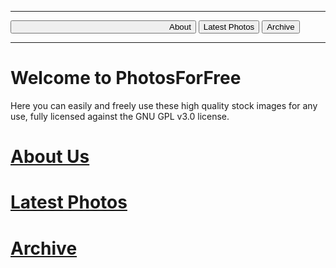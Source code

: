***

<button style="padding-left: 50%;" onclick="window.location.href='https://eshanepicfighter.github.io/PhotosForFree/about';"> About </button>
<button style="text-align: center;" onclick="window.location.href='https://eshanepicfighter.github.io/PhotosForFree/latestphotos';"> Latest Photos </button>
<button style="text-align: center;" onclick="window.location.href='https://eshanepicfighter.github.io/PhotosForFree/archive';"> Archive </button>

***
# Welcome to PhotosForFree

Here you can easily and freely use these high quality stock images for any use, fully licensed against the GNU GPL v3.0 license. 

# [About Us](about.md)

# [Latest Photos](latestphotos.md)

# [Archive](archive.md)
